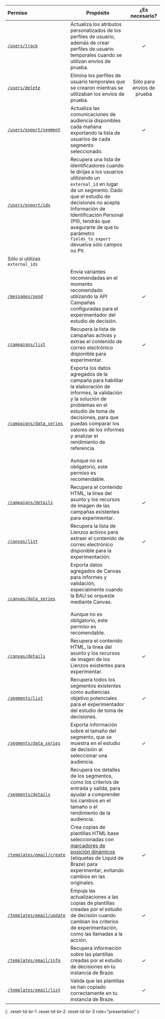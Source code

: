 | Permiso | Propósito | ¿Es necesario? |
| :--- | ----- | :---: |
| [`/users/track`]({{site.baseurl}}/api/endpoints/user_data/post_user_track) | Actualiza los atributos personalizados de los perfiles de usuario, además de crear perfiles de usuario temporales cuando se utilizan envíos de prueba. | ✓ |
| [`/users/delete`]({{site.baseurl}}/api/endpoints/user_data/post_user_delete) | Elimina los perfiles de usuario temporales que se crearon mientras se utilizaban los envíos de prueba. | Sólo para envíos de prueba |
| [`/users/export/segment`]({{site.baseurl}}/api/endpoints/export/user_data/post_users_segment) | Actualiza las comunicaciones de audiencia disponibles cada mañana exportando la lista de usuarios de cada segmento seleccionado. | ✓ |
| [`/users/export/ids`]({{site.baseurl}}/api/endpoints/export/user_data/post_users_identifier) | Recupera una lista de identificadores cuando te dirijas a los usuarios utilizando un `external_id` en lugar de un segmento. Dado que el estudio de decisiones no acepta Información de Identificación Personal (PII), tendrás que asegurarte de que tu parámetro `fields_to_export` devuelva sólo campos no PII.
 | Sólo si utilizas `external_ids` |
| [`/messages/send`]({{site.baseurl}}/api/endpoints/messaging/send_messages/post_send_messages) | Envía variantes recomendadas en el momento recomendado utilizando la API Campañas configuradas para el experimentador del estudio de decisión. | ✓ |
| [`/campaigns/list`]({{site.baseurl}}/api/endpoints/export/campaigns/get_campaigns/#prerequisites) | Recupera la lista de campañas activas y extrae el contenido de correo electrónico disponible para experimentar. | ✓ |
| [`/campaigns/data_series`]({{site.baseurl}}/api/endpoints/export/campaigns/get_campaign_analytics) | Exporta los datos agregados de la campaña para habilitar la elaboración de informes, la validación y la solución de problemas en el estudio de toma de decisiones, para que puedas comparar los valores de los informes y analizar el rendimiento de referencia.<br><br>Aunque no es obligatorio, este permiso es recomendable. |  |
| [`/campaigns/details`]({{site.baseurl}}/api/endpoints/export/campaigns/get_campaign_details) | Recupera el contenido HTML, la línea del asunto y los recursos de imagen de las campañas existentes para experimentar. | ✓ |
| [`/canvas/list`]({{site.baseurl}}/api/endpoints/export/canvas/get_canvases) | Recupera la lista de Lienzos activos para extraer el contenido de correo electrónico disponible para la experimentación. | ✓ |
| [`/canvas/data_series`]({{site.baseurl}}/api/endpoints/export/canvas/get_canvas_analytics) | Exporta datos agregados de Canvas para informes y validación, especialmente cuando la BAU se orqueste mediante Canvas.<br><br>Aunque no es obligatorio, este permiso es recomendable. |  |
| [`/canvas/details`]({{site.baseurl}}/api/endpoints/export/canvas/get_canvas_details/#prerequisites) | Recupera el contenido HTML, la línea del asunto y los recursos de imagen de los Lienzos existentes para experimentar. | ✓ |
| [`/segments/list`]({{site.baseurl}}/api/endpoints/export/segments/get_segment) | Recupera todos los segmentos existentes como audiencias objetivo potenciales para el experimentador del estudio de toma de decisiones. | ✓ |
| [`/segments/data_series`]({{site.baseurl}}/api/endpoints/export/segments/get_segment_analytics) | Exporta información sobre el tamaño del segmento, que se muestra en el estudio de decisión al seleccionar una audiencia. | ✓ |
| [`/segments/details`]({{site.baseurl}}/api/endpoints/export/segments/get_segment_details/#prerequisites) | Recupera los detalles de los segmentos, como los criterios de entrada y salida, para ayudar a comprender los cambios en el tamaño o el rendimiento de la audiencia. |  |
| [`/templates/email/create`]({{site.baseurl}}/api/endpoints/templates/email_templates/post_create_email_template) | Crea copias de plantillas HTML base seleccionadas con [marcadores de posición dinámicos]({{site.baseurl}}/user_guide/personalization_and_dynamic_content/liquid) (etiquetas de Liquid de Braze) para experimentar, evitando cambios en las originales. | ✓ |
| [`/templates/email/update`]({{site.baseurl}}/api/endpoints/templates/email_templates/post_update_email_template) | Empuja las actualizaciones a las copias de plantillas creadas por el estudio de decisión cuando cambian los criterios de experimentación, como las llamadas a la acción. | ✓ |
| [`/templates/email/info`]({{site.baseurl}}/api/endpoints/templates/email_templates/get_see_email_template_information/#prerequisites) | Recupera información sobre las plantillas creadas por el estudio de decisiones en tu instancia de Braze. | ✓ |
| [`/templates/email/list`]({{site.baseurl}}/api/endpoints/templates/email_templates/get_list_email_templates) | Valida que las plantillas se han copiado correctamente en tu instancia de Braze. | ✓ |
{: .reset-td-br-1 .reset-td-br-2 .reset-td-br-3 role="presentation" }